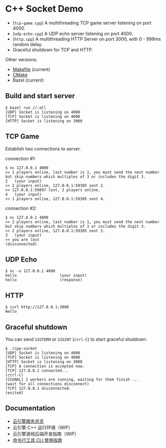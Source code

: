 # C++ Socket Demo

- (`tcp-game.cpp`) A multithreading TCP game server listening on port 4000.
- (`udp-echo.cpp`) A UDP echo server listening on port 4000.
- (`http.cpp`) A multithreading HTTP Server on port 3000, with 0 - 999ms random delay.
- Graceful shutdown for TCP and HTTP.

Other versions:

- [Makefile](https://github.com/leancloud/cpp-socket-demo) (current)
- [CMake](https://github.com/leancloud/cpp-socket-demo/tree/cmake)
- Bazel (current)

## Build and start server

```
$ bazel run //:all
[UDP] Socket is listening on 4000
[TCP] Socket is listening on 4000
[HTTP] Socket is listening on 3000
```

## TCP Game

Establish two connections to server.

connection #1:

```
$ nc 127.0.0.1 4000
>> 1 players online, last number is 1, you must send the next number but skip numbers which multiples of 3 or includes the digit 3.
2   (your input)
>> 2 players online, 127.0.0.1:59385 sent 2.
>> 127.0.0.1:59897 lost, 2 players online.
4   (your input)
>> 1 players online, 127.0.0.1:59385 sent 4.
```

connection #2:

```
$ nc 127.0.0.1 4000
>> 2 players online, last number is 1, you must send the next number but skip numbers which multiples of 3 or includes the digit 3.
>> 2 players online, 127.0.0.1:59385 sent 2.
3   (your input)
>> you are lost
(disconnected)
```

## UDP Echo

```
$ nc -u 127.0.0.1 4000
hello                   (your input)
hello                   (response)
```

## HTTP

```
$ curl http://127.0.0.1:3000
Hello
```

## Graceful shutdown

You can send `SIGTERM` or `SIGINT` (`ctrl-C`) to start graceful shutdown:

```
$ ./cpp-socket
[UDP] Socket is listening on 4000
[TCP] Socket is listening on 4000
[HTTP] Socket is listening on 3000
[TCP] A connection is accepted now.
[TCP] 127.0.0.1 connected...
(ctrl-C)
[SIGNAL] 2 workers are running, waiting for them finish ...
(wait for all connections disconnect)
[TCP] 127.0.0.1 disconnected.
(exited)
```

## Documentation

- [云引擎服务总览](https://docs.leancloud.cn/sdk/engine/overview)
- 云引擎 C++ 运行环境（WIP）
- 云引擎游戏后端开发指南（WIP）
- [命令行工具 CLI 使用指南](https://docs.leancloud.cn/sdk/engine/cli/)
